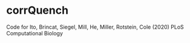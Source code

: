 # corrQuench
Code for Ito, Brincat, Siegel, Mill, He, Miller, Rotstein, Cole (2020) PLoS Computational Biology
